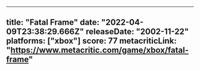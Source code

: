 
---
title: "Fatal Frame"
date: "2022-04-09T23:38:29.666Z"
releaseDate: "2002-11-22"
platforms: ["xbox"]
score: 77
metacriticLink: "https://www.metacritic.com/game/xbox/fatal-frame"
---
